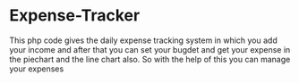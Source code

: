 # Expense-Tracker
This php code gives the daily expense tracking system in which you add your income and after that you can set your bugdet and get your expense in the piechart and the line chart also. So with the help of this you can manage your expenses
